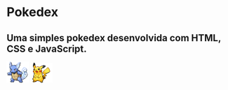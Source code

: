 # Pokedex
Uma simples pokedex desenvolvida com HTML, CSS e JavaScript.<br>
---------------------------------------
<img width="10%" src="https://raw.githubusercontent.com/PokeAPI/sprites/master/sprites/pokemon/versions/generation-v/black-white/animated/8.gif">
<img width="10%" src="https://raw.githubusercontent.com/PokeAPI/sprites/master/sprites/pokemon/versions/generation-v/black-white/animated/25.gif">
